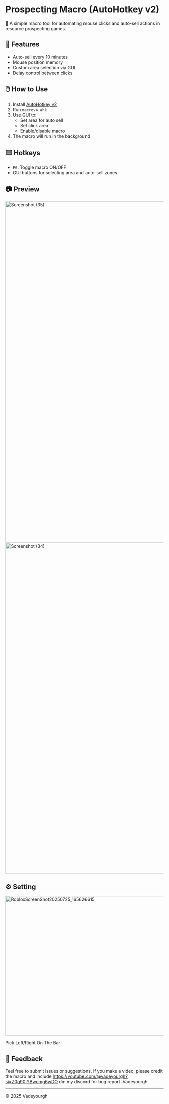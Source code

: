 # Prospecting Macro (AutoHotkey v2)

🎯 A simple macro tool for automating mouse clicks and auto-sell actions in resource prospecting games.

## 🧩 Features
- Auto-sell every 10 minutes
- Mouse position memory
- Custom area selection via GUI
- Delay control between clicks

## 🖱️ How to Use
1. Install [AutoHotkey v2](https://www.autohotkey.com/)
2. Run `macrov4.ahk`
3. Use GUI to:
   - Set area for auto sell
   - Set click area
   - Enable/disable macro
4. The macro will run in the background

## ⌨️ Hotkeys
- `F6`: Toggle macro ON/OFF
- GUI buttons for selecting area and auto-sell zones

## 📷 Preview
<img width="1734" height="1083" alt="Screenshot (35)" src="https://github.com/user-attachments/assets/0f1eecbc-5a0f-4b9b-8c47-072223287ca9" />
<img width="1675" height="1047" alt="Screenshot (34)" src="https://github.com/user-attachments/assets/952bd645-1854-4f34-90c0-45441f30cb41" />

## ⚙️ Setting

<img width="707" height="442" alt="RobloxScreenShot20250725_165626615" src="https://github.com/user-attachments/assets/d36a4017-5d16-485f-8597-db89173e254c" />

Pick Left/Right On The Bar


## 💬 Feedback
Feel free to submit issues or suggestions. If you make a video, please credit the macro and include https://youtube.com/@vadeyourgh?si=Z0q90IYBwcmg6wDO
dm my discord for bug report :Vadeyourgh

---

© 2025 Vadeyourgh
